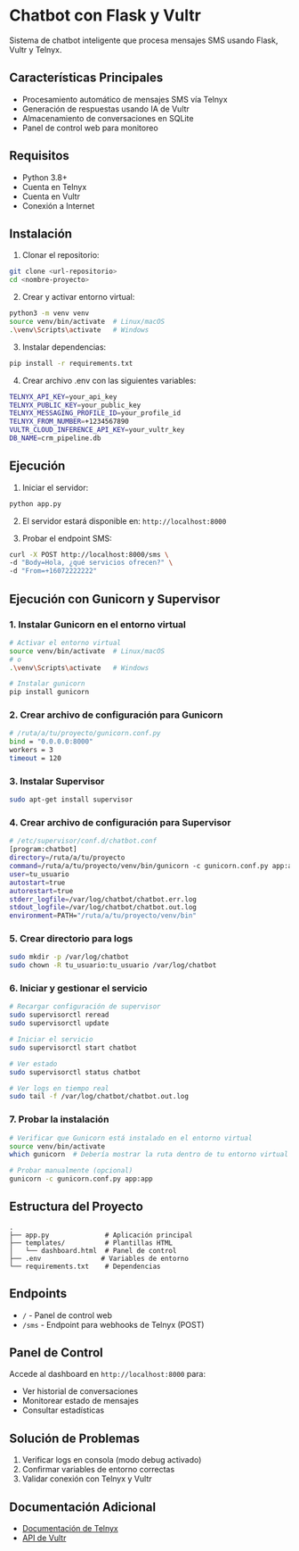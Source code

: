 # Chatbot con Flask y Vultr

Sistema de chatbot inteligente que procesa mensajes SMS usando Flask, Vultr y Telnyx.

## Características Principales

- Procesamiento automático de mensajes SMS vía Telnyx
- Generación de respuestas usando IA de Vultr
- Almacenamiento de conversaciones en SQLite
- Panel de control web para monitoreo

## Requisitos

- Python 3.8+
- Cuenta en Telnyx
- Cuenta en Vultr
- Conexión a Internet

## Instalación

1. Clonar el repositorio:
```bash
git clone <url-repositorio>
cd <nombre-proyecto>
```

2. Crear y activar entorno virtual:
```bash
python3 -m venv venv
source venv/bin/activate  # Linux/macOS
.\venv\Scripts\activate   # Windows
```

3. Instalar dependencias:
```bash
pip install -r requirements.txt
```

4. Crear archivo .env con las siguientes variables:
```bash
TELNYX_API_KEY=your_api_key
TELNYX_PUBLIC_KEY=your_public_key
TELNYX_MESSAGING_PROFILE_ID=your_profile_id
TELNYX_FROM_NUMBER=+1234567890
VULTR_CLOUD_INFERENCE_API_KEY=your_vultr_key
DB_NAME=crm_pipeline.db
```
## Ejecución

1. Iniciar el servidor:
```bash
python app.py
```

2. El servidor estará disponible en: `http://localhost:8000`

3. Probar el endpoint SMS:
```bash
curl -X POST http://localhost:8000/sms \
-d "Body=Hola, ¿qué servicios ofrecen?" \
-d "From=+16072222222"
```

## Ejecución con Gunicorn y Supervisor

### 1. Instalar Gunicorn en el entorno virtual
```bash
# Activar el entorno virtual
source venv/bin/activate  # Linux/macOS
# o
.\venv\Scripts\activate   # Windows

# Instalar gunicorn
pip install gunicorn
```

### 2. Crear archivo de configuración para Gunicorn
```bash
# /ruta/a/tu/proyecto/gunicorn.conf.py
bind = "0.0.0.0:8000"
workers = 3
timeout = 120
```

### 3. Instalar Supervisor
```bash
sudo apt-get install supervisor
```

### 4. Crear archivo de configuración para Supervisor
```bash
# /etc/supervisor/conf.d/chatbot.conf
[program:chatbot]
directory=/ruta/a/tu/proyecto
command=/ruta/a/tu/proyecto/venv/bin/gunicorn -c gunicorn.conf.py app:app
user=tu_usuario
autostart=true
autorestart=true
stderr_logfile=/var/log/chatbot/chatbot.err.log
stdout_logfile=/var/log/chatbot/chatbot.out.log
environment=PATH="/ruta/a/tu/proyecto/venv/bin"
```

### 5. Crear directorio para logs
```bash
sudo mkdir -p /var/log/chatbot
sudo chown -R tu_usuario:tu_usuario /var/log/chatbot
```

### 6. Iniciar y gestionar el servicio
```bash
# Recargar configuración de supervisor
sudo supervisorctl reread
sudo supervisorctl update

# Iniciar el servicio
sudo supervisorctl start chatbot

# Ver estado
sudo supervisorctl status chatbot

# Ver logs en tiempo real
sudo tail -f /var/log/chatbot/chatbot.out.log
```

### 7. Probar la instalación
```bash
# Verificar que Gunicorn está instalado en el entorno virtual
source venv/bin/activate
which gunicorn  # Debería mostrar la ruta dentro de tu entorno virtual

# Probar manualmente (opcional)
gunicorn -c gunicorn.conf.py app:app
```

## Estructura del Proyecto

```
.
├── app.py              # Aplicación principal
├── templates/          # Plantillas HTML
│   └── dashboard.html  # Panel de control
├── .env               # Variables de entorno
└── requirements.txt    # Dependencias
```

## Endpoints

- `/` - Panel de control web
- `/sms` - Endpoint para webhooks de Telnyx (POST)

## Panel de Control

Accede al dashboard en `http://localhost:8000` para:
- Ver historial de conversaciones
- Monitorear estado de mensajes
- Consultar estadísticas

## Solución de Problemas

1. Verificar logs en consola (modo debug activado)
2. Confirmar variables de entorno correctas
3. Validar conexión con Telnyx y Vultr

## Documentación Adicional

- [Documentación de Telnyx](https://developers.telnyx.com/)
- [API de Vultr](https://www.vultr.com/api/)
